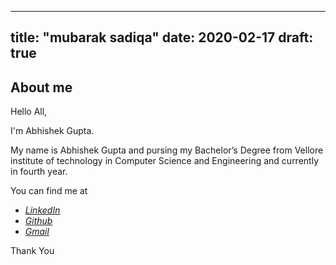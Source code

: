 
---
title: "mubarak sadiqa"
date: 2020-02-17
draft: true
---

## About me
Hello All,

I'm Abhishek Gupta.

My name is Abhishek Gupta and pursing my Bachelor’s Degree from Vellore institute of technology in Computer Science and Engineering and currently in fourth year.

You can find me at

 - [*LinkedIn*](https://www.linkedin.com/in/abhishek-gupta-635171175/)
 - [*Github*](https://github.com/abhishekgupta368)
 - [*Gmail*](mailto:abhigupta9087@gmail.com)

Thank You